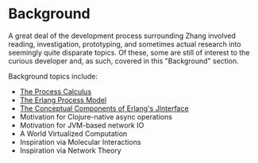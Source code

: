# Background

A great deal of the development process surrounding Zhang involved reading,
investigation, prototyping, and sometimes actual research into seemingly quite
disparate topics. Of these, some are still of interest to the curious
developer and, as such, covered in this "Background" section.

Background topics include:

* [The Process Calculus](10-01-process-calculus.html)
* [The Erlang Process Model](10-02-erlang-process-model.html)
* [The Conceptual Components of Erlang's JInterface](10-10-jinterface-concepts.html)
* Motivation for Clojure-native async operations
* Motivation for JVM-based network IO
* A World Virtualized Computation
* Inspiration via Molecular Interactions
* Inspiration via Network Theory
